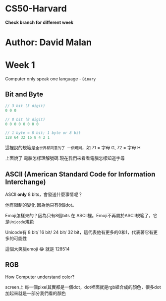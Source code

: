 # CS50-Harvard

**Check branch for different week**
# Author: David Malan

# Week 1

Computer only speak one language - `Binary`

## Bit and Byte

```objectivec
// 3 bit (3 digit)
0 0 0

// 8 bit (8 digit)
0 0 0 0 0 0 0 0

// 1 byte = 8 bit; 1 byte or 8 bit
128 64 32 16 8 4 2 1
```

這裡說的規範是`全世界都同意的了 一個規則`，如 71 = 字母 G, 72 = 字母 H

上面說了 電腦怎樣理解號碼 現在我們來看看電腦怎樣知道字母

## ASCll (American Standard Code for Information Interchange)

ASCll **only** 8 bits，會發送什麼事情呢？

他有限制的變化 因為他只有8個dot。

Emoji怎樣來的？因為只有8個bits 在 ASCll裡。Emoji不再屬於ASCll規範了，它是`Unicode`規範

Unicode有 8 bit/ 16 bit/ 24 bit/ 32 bit，這代表他有更多的0和1，代表著它有更多的可能性

這個大笑臉emoji 😂   就是 128514

## RGB

How Computer understand color? 

screen上 每一個pixel其實都是一個dot，dot裡面就是rgb組合成的顏色，很多dot加起來就是一部分我們看的顏色
